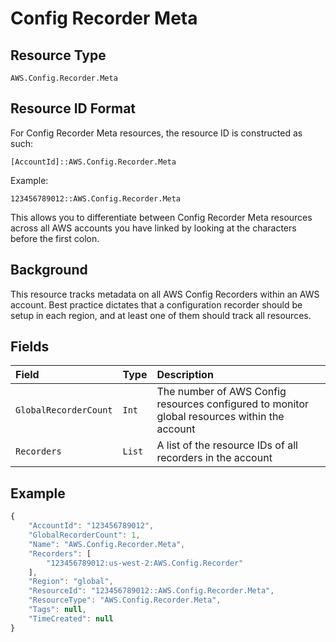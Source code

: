 # Config Recorder Meta

## Resource Type

`AWS.Config.Recorder.Meta`

## Resource ID Format

For Config Recorder Meta resources, the resource ID is constructed as such:

`[AccountId]::AWS.Config.Recorder.Meta`

Example:

`123456789012::AWS.Config.Recorder.Meta`

This allows you to differentiate between Config Recorder Meta resources across all AWS accounts you have linked by looking at the characters before the first colon.

## Background

This resource tracks metadata on all AWS Config Recorders within an AWS account. Best practice dictates that a configuration recorder should be setup in each region, and at least one of them should track all resources.

## Fields

| Field | Type | Description |
| :--- | :--- | :--- |
| `GlobalRecorderCount` | `Int` | The number of AWS Config resources configured to monitor global resources within the account |
| `Recorders` | `List` | A list of the resource IDs of all recorders in the account |

## Example

```javascript
{
    "AccountId": "123456789012",
    "GlobalRecorderCount": 1,
    "Name": "AWS.Config.Recorder.Meta",
    "Recorders": [
        "123456789012:us-west-2:AWS.Config.Recorder"
    ],
    "Region": "global",
    "ResourceId": "123456789012::AWS.Config.Recorder.Meta",
    "ResourceType": "AWS.Config.Recorder.Meta",
    "Tags": null,
    "TimeCreated": null
}
```

